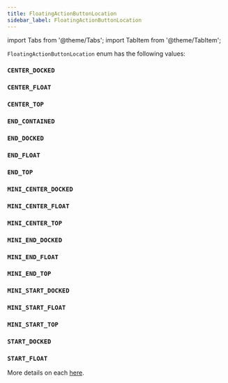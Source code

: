 ```yaml
---
title: FloatingActionButtonLocation
sidebar_label: FloatingActionButtonLocation
---
```

import Tabs from '@theme/Tabs';
import TabItem from '@theme/TabItem';

`FloatingActionButtonLocation` enum has the following values:

### `CENTER_DOCKED`
### `CENTER_FLOAT`
### `CENTER_TOP`
### `END_CONTAINED`
### `END_DOCKED`
### `END_FLOAT`
### `END_TOP`
### `MINI_CENTER_DOCKED`
### `MINI_CENTER_FLOAT`
### `MINI_CENTER_TOP`
### `MINI_END_DOCKED`
### `MINI_END_FLOAT`
### `MINI_END_TOP`
### `MINI_START_DOCKED`
### `MINI_START_FLOAT`
### `MINI_START_TOP`
### `START_DOCKED`
### `START_FLOAT`

More details on each [here](https://api.flutter.dev/flutter/material/FloatingActionButtonLocation-class.html).